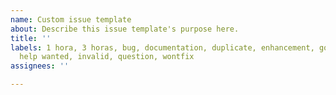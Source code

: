 ```yaml
---
name: Custom issue template
about: Describe this issue template's purpose here.
title: ''
labels: 1 hora, 3 horas, bug, documentation, duplicate, enhancement, good first issue,
  help wanted, invalid, question, wontfix
assignees: ''

---
```



